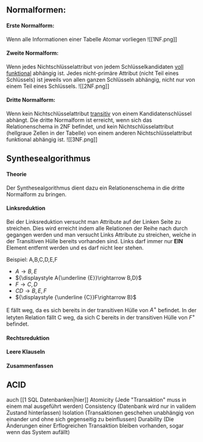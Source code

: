 ## Normalformen:
#### Erste Normalform:
Wenn alle Informationen einer Tabelle Atomar vorliegen
![[1NF.png]]

#### Zweite Normalform:
Wenn jedes Nichtschlüsselattribut von jedem Schlüsselkandidaten [voll funktional](https://www.datenbanken-verstehen.de/datenmodellierung/normalisierung/abhaengigkeiten-normalisierung/ "Abhängigkeiten") abhängig ist. Jedes nicht-primäre Attribut (nicht Teil eines Schlüssels) ist jeweils von allen ganzen Schlüsseln abhängig, nicht nur von einem Teil eines Schlüssels.
![[2NF.png]]

#### Dritte Normalform:
Wenn kein Nichtschlüsselattribut [transitiv](https://www.datenbanken-verstehen.de/datenmodellierung/normalisierung/abhaengigkeiten-normalisierung/ "Abhängigkeiten") von einem Kandidatenschlüssel abhängt. Die dritte Normalform ist erreicht, wenn sich das Relationenschema in 2NF befindet, und kein Nichtschlüsselattribut (hellgraue Zellen in der Tabelle) von einem anderen Nichtschlüsselattribut funktional abhängig ist.
![[3NF.png]]

## Synthesealgorithmus
#### Theorie
Der Synthesealgorithmus dient dazu ein Relationenschema in die dritte Normalform zu bringen.

#### Linksreduktion
Bei der Linksreduktion versucht man Attribute auf der Linken Seite zu streichen. Dies wird erreicht indem alle Relationen der Reihe nach durch gegangen werden und man versucht Links Attribute zu streichen, welche in der Transitiven Hülle bereits vorhanden sind. Links darf immer nur **EIN** Element entfernt werden und es darf nicht leer stehen.

Beispiel: A,B,C,D,E,F
-  ${\displaystyle A\rightarrow B,E}$
-  ${\displaystyle A{\underline {E}}\rightarrow B,D}$
-  ${\displaystyle F\rightarrow C,D}$
-  ${\displaystyle CD\rightarrow B,E,F}$
-  ${\displaystyle {\underline {C}}F\rightarrow B}$

E fällt weg, da es sich bereits in der transitiven Hülle von $A^+$ befindet.
In der letyten Relation fällt C weg, da sich C bereits in der transitiven Hülle von $F^+$ befindet.

#### Rechtsreduktion

#### Leere Klauseln
#### Zusammenfassen

## ACID
auch [[1 SQL Datenbanken|hier]]
Atomicity (Jede "Transaktion" muss in einem mal ausgeführt werden)
Consistency (Datenbank wird nur in validem Zustand hinterlassen)
Isolation (Transaktionen geschehen unabhängig von einander und ohne sich gegenseitig zu beinflussen)
Durability (Die Änderungen einer Erflogreichen Transaktion bleiben vorhanden, sogar wenn das System aufällt)